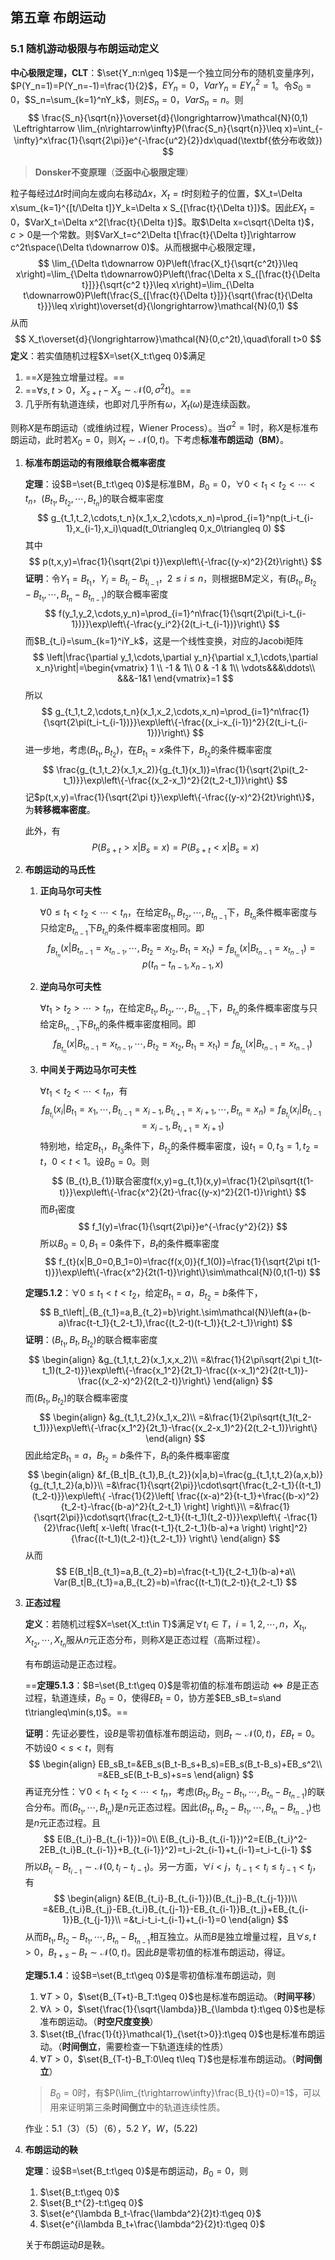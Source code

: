 ## 第五章 布朗运动

### 5.1 随机游动极限与布朗运动定义

**中心极限定理，CLT**：$\set{Y_n:n\geq 1}$是一个独立同分布的随机变量序列，$P(Y_n=1)=P(Y_n=-1)=\frac{1}{2}$，$EY_n=0$，$VarY_n=EY_n^2=1$。令$S_0=0$，$S_n=\sum_{k=1}^nY_k$，则$ES_n=0$，$VarS_n=n$。则
$$
\frac{S_n}{\sqrt{n}}\overset{d}{\longrightarrow}\mathcal{N}(0,1)
\Leftrightarrow \lim_{n\rightarrow\infty}P(\frac{S_n}{\sqrt{n}}\leq x)=\int_{-\infty}^x\frac{1}{\sqrt{2\pi}}e^{-\frac{u^2}{2}}dx\quad(\textbf{依分布收敛})
$$

> **Donsker不变原理**（**泛函中心极限定理**）

粒子每经过$\Delta t$时间向左或向右移动$\Delta x$，$X_t=t$时刻粒子的位置，$X_t=\Delta x\sum_{k=1}^{[t/\Delta t]}Y_k=\Delta x S_{[\frac{t}{\Delta t}]}$。因此$EX_t=0$，$VarX_t=\Delta x^2[\frac{t}{\Delta t}]$。取$\Delta x=c\sqrt{\Delta t}$，$c>0$是一个常数。则$VarX_t=c^2\Delta t[\frac{t}{\Delta t}]\rightarrow c^2t\space(\Delta t\downarrow 0)$。从而根据中心极限定理，
$$
\lim_{\Delta t\downarrow 0}P\left(\frac{X_t}{\sqrt{c^2t}}\leq x\right)=\lim_{\Delta t\downarrow0}P\left(\frac{\Delta x S_{[\frac{t}{\Delta t}]}}{\sqrt{c^2 t}}\leq x\right)=\lim_{\Delta t\downarrow0}P\left(\frac{S_{[\frac{t}{\Delta t}]}}{\sqrt{\frac{t}{\Delta t}}}\leq x\right)\overset{d}{\longrightarrow}\mathcal{N}(0,1)
$$
从而
$$
X_t\overset{d}{\longrightarrow}\mathcal{N}(0,c^2t),\quad\forall t>0
$$
**定义**：若实值随机过程$X=\set{X_t:t\geq 0}$满足

1. ==$X$是独立增量过程。==
2. ==$\forall s,t>0$，$X_{s+t}-X_s\sim\mathcal{N}(0,\sigma^2t)$。==
3. 几乎所有轨道连续，也即对几乎所有$\omega$，$X_t(\omega)$是连续函数。

则称$X$是布朗运动（或维纳过程，Wiener Process）。当$\sigma^2=1$时，称$X$是标准布朗运动，此时若$X_0=0$，则$X_t\sim\mathcal{N}(0,t)$。下考虑**标准布朗运动（BM）**。

1. **标准布朗运动的有限维联合概率密度**

   **定理**：设$B=\set{B_t:t\geq 0}$是标准BM，$B_0=0$，$\forall 0<t_1<t_2<\cdots<t_n$，$(B_{t_1},B_{t_2},\cdots,B_{t_n})$的联合概率密度
   $$
   g_{t_1,t_2,\cdots,t_n}(x_1,x_2,\cdots,x_n)=\prod_{i=1}^np(t_i-t_{i-1},x_{i-1},x_i)\quad(t_0\triangleq 0,x_0\triangleq 0)
   $$
   其中
   $$
   p(t,x,y)=\frac{1}{\sqrt{2\pi t}}\exp\left\{-\frac{(y-x)^2}{2t}\right\}
   $$
   **证明**：令$Y_1=B_{t_1}$，$Y_i=B_{t_i}-B_{t_{i-1}}$，$2\leq i\leq n$，则根据BM定义，有$(B_{t_1},B_{t_2}-B_{t_1},\cdots,B_{t_n}-B_{t_{n-1}})$的联合概率密度
   $$
   f(y_1,y_2,\cdots,y_n)=\prod_{i=1}^n\frac{1}{\sqrt{2\pi(t_i-t_{i-1})}}\exp\left\{-\frac{y_i^2}{2(t_i-t_{i-1})}\right\}
   $$
   而$B_{t_i}=\sum_{k=1}^iY_k$，这是一个线性变换，对应的Jacobi矩阵
   $$
   \left|\frac{\partial y_1,\cdots,\partial y_n}{\partial x_1,\cdots,\partial x_n}\right|=\begin{vmatrix}
   1 \\
   -1 & 1\\
   0 & -1 & 1\\
   \vdots&&&\ddots\\
   &&&-1&1
   \end{vmatrix}=1
   $$
   所以
   $$
   g_{t_1,t_2,\cdots,t_n}(x_1,x_2,\cdots,x_n)=\prod_{i=1}^n\frac{1}{\sqrt{2\pi(t_i-t_{i-1})}}\exp\left\{-\frac{(x_i-x_{i-1})^2}{2(t_i-t_{i-1})}\right\}
   $$
   进一步地，考虑$(B_{t_1},B_{t_2})$，在$B_{t_1}=x$条件下，$B_{t_2}$的条件概率密度
   $$
   \frac{g_{t_1,t_2}(x_1,x_2)}{g_{t_1}(x_1)}=\frac{1}{\sqrt{2\pi(t_2-t_1)}}\exp\left\{-\frac{(x_2-x_1)^2}{2(t_2-t_1)}\right\}
   $$
   记$p(t,x,y)=\frac{1}{\sqrt{2\pi t}}\exp\left\{-\frac{(y-x)^2}{2t}\right\}$，为**转移概率密度**。

   此外，有
   $$
   P(B_{s+t}>x|B_s=x)=P(B_{s+t}<x|B_s=x)
   $$

2. **布朗运动的马氏性**

   1. **正向马尔可夫性**

      $\forall 0\leq t_1<t_2<\cdots<t_n$，在给定$B_{t_1},B_{t_2},\cdots,B_{t_{n-1}}$下，$B_{t_n}$条件概率密度与只给定$B_{t_{n-1}}$下$B_{t_n}$的条件概率密度相同。即
      $$
      f_{B_{t_n}}(x|B_{t_{n-1}}=x_{t_{n-1}},\cdots,B_{t_2}=x_{t_2},B_{t_1}=x_{t_1})=f_{B_{t_n}}(x|B_{t_{n-1}}=x_{t_{n-1}})=p(t_n-t_{n-1},x_{n-1},x)
      $$

   2. **逆向马尔可夫性**

      $\forall t_1>t_2>\cdots>t_n$，在给定$B_{t_1},B_{t_2},\cdots,B_{t_{n-1}}$下，$B_{t_n}$的条件概率密度与只给定$B_{t_{n-1}}$下$B_{t_n}$的条件概率密度相同。即
      $$
      f_{B_{t_n}}(x|B_{t_{n-1}}=x_{t_{n-1}},\cdots,B_{t_2}=x_{t_2},B_{t_1}=x_{t_1})=f_{B_{t_n}}(x|B_{t_{n-1}}=x_{t_{n-1}})
      $$

   3. **中间关于两边马尔可夫性**

      $\forall t_1<t_2<\cdots<t_n$，有
      $$
      f_{B_{t_i}}(x_i|B_{t_1}=x_1,\cdots,B_{t_{i-1}}=x_{i-1},B_{t_{i+1}}=x_{i+1},\cdots,B_{t_n}=x_{n})=f_{B_{t_i}}(x_i|B_{t_{i-1}}=x_{i-1},B_{t_{i+1}}=x_{i+1})
      $$
      特别地，给定$B_{t_1}$，$B_{t_3}$条件下，$B_{t_2}$的条件概率密度，设$t_1=0,t_3=1,t_2=t$，$0<t<1$。设$B_0=0$。则
      $$
      (B_{t},B_{1})联合密度f(x,y)=g_{t,1}(x,y)=\frac{1}{2\pi\sqrt{t(1-t)}}\exp\left\{-\frac{x^2}{2t}-\frac{(y-x)^2}{2(1-t)}\right\}
      $$
      而$B_1$密度
      $$
      f_1(y)=\frac{1}{\sqrt{2\pi}}e^{-\frac{y^2}{2}}
      $$
      所以$B_0=0,B_1=0$条件下，$B_t$的条件概率密度
      $$
      f_{t}(x|B_0=0,B_1=0)=\frac{f(x,0)}{f_1(0)}=\frac{1}{\sqrt{2\pi t(1-t)}}\exp\left\{-\frac{x^2}{2t(1-t)}\right\}\sim\mathcal{N}(0,t(1-t))
      $$

   **定理5.1.2**：$\forall 0\leq t_1<t<t_2$，给定$B_{t_1}=a$，$B_{t_2}=b$条件下，
   $$
   B_t\left|_{B_{t_1}=a,B_{t_2}=b}\right.\sim\mathcal{N}\left(a+(b-a)\frac{t-t_1}{t_2-t_1},\frac{(t_2-t)(t-t_1)}{t_2-t_1}\right)
   $$
   **证明**：$(B_{t_1},B_t,B_{t_2})$的联合概率密度
   $$
   \begin{align}
   &g_{t_1,t,t_2}(x_1,x,x_2)\\
   =&\frac{1}{2\pi\sqrt{2\pi t_1(t-t_1)(t_2-t)}}\exp\left\{-\frac{x_1^2}{2t_1}-\frac{(x-x_1)^2}{2(t-t_1)}-\frac{(x_2-x)^2}{2(t_2-t)}\right\}
   \end{align}
   $$
   而$(B_{t_1},B_{t_2})$的联合概率密度
   $$
   \begin{align}
   &g_{t_1,t_2}(x_1,x_2)\\
   =&\frac{1}{2\pi\sqrt{t_1(t_2-t_1)}}\exp\left\{-\frac{x_1^2}{2t_1}-\frac{(x_2-x_1)^2}{2(t_2-t_1)}\right\}
   \end{align}
   $$
   因此给定$B_{t_1}=a$，$B_{t_2}=b$条件下，$B_t$的条件概率密度
   $$
   \begin{align}
   &f_{B_t|B_{t_1},B_{t_2}}(x|a,b)=\frac{g_{t_1,t,t_2}(a,x,b)}{g_{t_1,t_2}(a,b)}\\
   =&\frac{1}{\sqrt{2\pi}}\cdot\sqrt{\frac{t_2-t_1}{(t-t_1)(t_2-t)}}\exp\left\{
   -\frac{1}{2}\left[
   \frac{(x-a)^2}{t-t_1}+\frac{(b-x)^2}{t_2-t}-\frac{(b-a)^2}{t_2-t_1}
   \right]
   \right\}\\
   =&\frac{1}{\sqrt{2\pi}}\cdot\sqrt{\frac{t_2-t_1}{(t-t_1)(t_2-t)}}\exp\left\{
   -\frac{1}{2}\frac{\left[
   x-\left(
   \frac{t-t_1}{t_2-t_1}(b-a)+a
   \right)
   \right]^2}
   {\frac{(t-t_1)(t_2-t)}{t_2-t_1}}
   \right\}
   \end{align}
   $$
   从而
   $$
   E(B_t|B_{t_1}=a,B_{t_2}=b)=\frac{t-t_1}{t_2-t_1}(b-a)+a\\
   Var(B_t|B_{t_1}=a,B_{t_2}=b)=\frac{(t-t_1)(t_2-t)}{t_2-t_1}
   $$

3. **正态过程**

   **定义**：若随机过程$X=\set{X_t:t\in T}$满足$\forall t_i\in T$，$i=1,2,\cdots,n$，$X_{t_1},X_{t_2},\cdots,X_{t_n}$服从$n$元正态分布，则称$X$是正态过程（高斯过程）。

   有布朗运动是正态过程。

   ==**定理5.1.3**：$B=\set{B_t:t\geq 0}$是零初值的标准布朗运动$\Longleftrightarrow B$是正态过程，轨道连续，$B_0=0$，使得$EB_t=0$，协方差$EB_sB_t=s\and t\triangleq\min(s,t)$。==

   **证明**：先证必要性，设$B$是零初值标准布朗运动，则$B_t\sim\mathcal{N}(0,t)$，$EB_t=0$。不妨设$0<s<t$，则有
   $$
   \begin{align}
   EB_sB_t=&EB_s(B_t-B_s+B_s)=EB_s(B_t-B_s)+EB_s^2\\
   =&EB_sE(B_t-B_s)+s=s
   \end{align}
   $$
   再证充分性：$\forall 0<t_1<t_2<\cdots<t_n$，考虑$(B_{t_1},B_{t_2}-B_{t_1},\cdots,B_{t_n}-B_{t_{n-1}})$的联合分布。而$(B_{t_1},\cdots,B_{t_n})$是$n$元正态过程。因此$(B_{t_1},B_{t_2}-B_{t_1},\cdots,B_{t_n}-B_{t_{n-1}})$也是$n$元正态过程。且
   $$
   E(B_{t_i}-B_{t_{i-1}})=0\\
   E(B_{t_i}-B_{t_{i-1}})^2=E(B_{t_i}^2-2EB_{t_i}B_{t_{i-1}}+B_{t_{i-1}}^2)=t_i-2t_{i-1}+t_{i-1}=t_i-t_{i-1}
   $$
   所以$B_{t_i}-B_{t_{i-1}}\sim\mathcal{N}(0,t_i-t_{i-1})$。另一方面，$\forall i<j$，$t_{i-1}<t_i\leq t_{j-1}<t_j$，有
   $$
   \begin{align}
   &E(B_{t_i}-B_{t_{i-1}})(B_{t_j}-B_{t_{j-1}})\\
   =&EB_{t_i}B_{t_j}-EB_{t_i}B_{t_{j-1}}-EB_{t_{i-1}}B_{t_j}+EB_{t_{i-1}}B_{t_{j-1}}\\
   =&t_i-t_i-t_{i-1}+t_{i-1}=0
   \end{align}
   $$
   从而$B_{t_1},B_{t_2}-B_{t_1},\cdots,B_{t_n}-B_{t_{n-1}}$相互独立。从而$B$是独立增量过程，且$\forall s,t>0$，$B_{t+s}-B_t\sim\mathcal{N}(0,t)$。因此$B$是零初值的标准布朗运动，得证。

   **定理5.1.4**：设$B=\set{B_t:t\geq 0}$是零初值标准布朗运动，则

   1. $\forall T>0$，$\set{B_{T+t}-B_T:t\geq 0}$也是标准布朗运动。（**时间平移**）
   2. $\forall\lambda >0$，$\set{\frac{1}{\sqrt{\lambda}}B_{\lambda t}:t\geq 0}$也是标准布朗运动。（**时空尺度变换**）
   3. $\set{tB_{\frac{1}{t}}\mathcal{1}_{\set{t>0}}:t\geq 0}$也是标准布朗运动。（**时间倒立**，需要检查一下轨道连续的性质）
   4. $\forall T>0$，$\set{B_{T-t}-B_T:0\leq t\leq T}$也是标准布朗运动。（**时间倒立**）

   > $B_0=0$时，有$P(\lim_{t\rightarrow\infty}\frac{B_t}{t}=0)=1$，可以用来证明第三条**时间倒立**中的轨道连续性质。

   作业：5.1（3）（5）（6），5.2 $Y$，$W$，(5.22)

4. **布朗运动的鞅**

   **定理**：设$B=\set{B_t:t\geq 0}$是布朗运动，$B_0=0$，则

   1. $\set{B_t:t\geq 0}$
   2. $\set{B_t^{2}-t:t\geq 0}$
   3. $\set{e^{\lambda B_t-\frac{\lambda^2}{2}t}:t\geq 0}$
   4. $\set{e^{i\lambda B_t+\frac{\lambda^2}{2}t}:t\geq 0}$

   关于布朗运动$B$是鞅。

